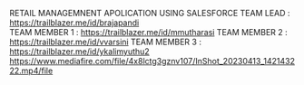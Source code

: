 RETAIL MANAGEMNENT APOLICATION USING SALESFORCE
TEAM LEAD : https://trailblazer.me/id/brajapandi    
TEAM MEMBER 1 : https://trailblazer.me/id/mmutharasi
TEAM MEMBER 2 : https://trailblazer.me/id/vvarsini
TEAM MEMBER 3 : https://trailblazer.me/id/ykalimyuthu2
https://www.mediafire.com/file/4x8lctg3gznv107/InShot_20230413_142143222.mp4/file
